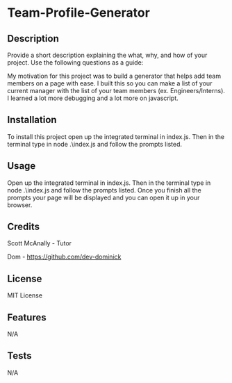 # Team-Profile-Generator

## Description

Provide a short description explaining the what, why, and how of your project. Use the following questions as a guide:

My motivation for this project was to build a generator that helps add team members on a page with ease. I built this so you can make a list of your current manager with the list of your team members (ex. Engineers/Interns). I learned a lot more debugging and a lot more on javascript.


## Installation

To install this project open up the integrated terminal in index.js. Then in the terminal type in node .\index.js and follow the prompts listed.

## Usage

Open up the integrated terminal in index.js. Then in the terminal type in node .\index.js and follow the prompts listed. Once you finish all the prompts your page will be displayed and you can open it up in your browser. 

## Credits

Scott McAnally - Tutor

Dom - https://github.com/dev-dominick

## License

MIT License

## Features

N/A

## Tests

N/A